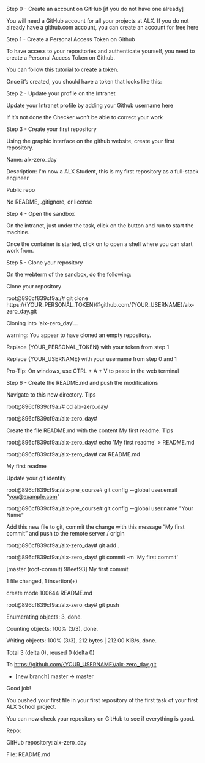 Step 0 - Create an account on GitHub [if you do not have one already]

You will need a GitHub account for all your projects at ALX. If you do not already have a github.com account, you can create an account for free here



Step 1 - Create a Personal Access Token on Github

To have access to your repositories and authenticate yourself, you need to create a Personal Access Token on Github.



You can follow this tutorial to create a token.



Once it’s created, you should have a token that looks like this:







Step 2 - Update your profile on the Intranet

Update your Intranet profile by adding your Github username here



If it’s not done the Checker won’t be able to correct your work







Step 3 - Create your first repository

Using the graphic interface on the github website, create your first repository.



Name: alx-zero_day

Description: I'm now a ALX Student, this is my first repository as a full-stack engineer

Public repo

No README, .gitignore, or license





Step 4 - Open the sandbox

On the intranet, just under the task, click on the button  and run to start the machine.



Once the container is started, click on  to open a shell where you can start work from.



Step 5 - Clone your repository

On the webterm of the sandbox, do the following:



Clone your repository

root@896cf839cf9a:/# git clone https://{YOUR_PERSONAL_TOKEN}@github.com/{YOUR_USERNAME}/alx-zero_day.git                  

Cloning into 'alx-zero_day'...

warning: You appear to have cloned an empty repository.       

Replace {YOUR_PERSONAL_TOKEN} with your token from step 1



Replace {YOUR_USERNAME} with your username from step 0 and 1



Pro-Tip: On windows, use CTRL + A + V to paste in the web terminal



Step 6 - Create the README.md and push the modifications

Navigate to this new directory. Tips

root@896cf839cf9a:/# cd alx-zero_day/

root@896cf839cf9a:/alx-zero_day#

Create the file README.md with the content My first readme. Tips

root@896cf839cf9a:/alx-zero_day# echo 'My first readme' > README.md                                                                 

root@896cf839cf9a:/alx-zero_day# cat README.md                                                                                      

My first readme                                                                                                                       

Update your git identity

root@896cf839cf9a:/alx-pre_course# git config --global user.email "you@example.com"

root@896cf839cf9a:/alx-pre_course# git config --global user.name "Your Name"

Add this new file to git, commit the change with this message “My first commit” and push to the remote server / origin

root@896cf839cf9a:/alx-zero_day# git add .

root@896cf839cf9a:/alx-zero_day# git commit -m 'My first commit'

[master (root-commit) 98eef93] My first commit

 1 file changed, 1 insertion(+)

 create mode 100644 README.md

root@896cf839cf9a:/alx-zero_day# git push                                                                                           

Enumerating objects: 3, done.                                                                                                         

Counting objects: 100% (3/3), done.                                                                                                   

Writing objects: 100% (3/3), 212 bytes | 212.00 KiB/s, done.                                                                          

Total 3 (delta 0), reused 0 (delta 0)                                                                                                 

To https://github.com/{YOUR_USERNAME}/alx-zero_day.git                                                                                       

 * [new branch]      master -> master              

Good job!



You pushed your first file in your first repository of the first task of your first ALX School project.



You can now check your repository on GitHub to see if everything is good.



Repo:



GitHub repository: alx-zero_day

File: README.md
